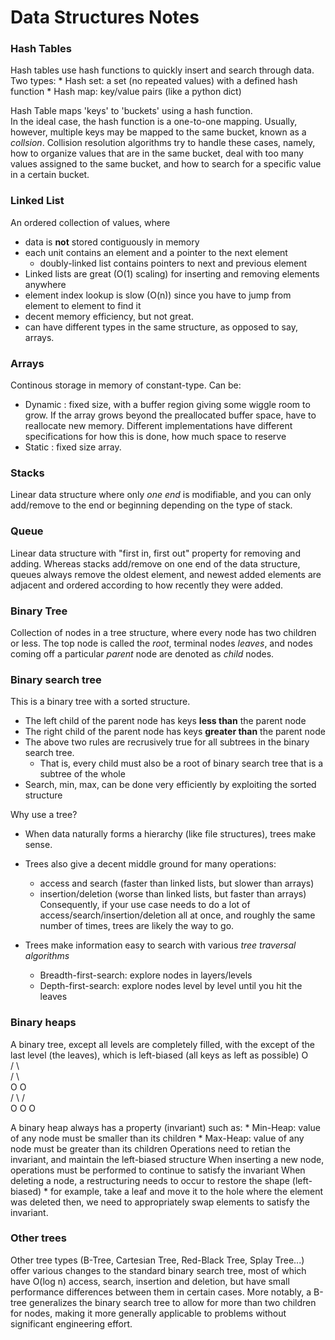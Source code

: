 # Data Structures Notes

### Hash Tables
Hash tables use hash functions to quickly insert and search through data. Two types:
    * Hash set: a set (no repeated values) with a defined hash function
    * Hash map: key/value pairs (like a python dict)

Hash Table maps 'keys' to 'buckets' using a hash function.  
In the ideal case, the hash function is a one-to-one mapping.
Usually, however, multiple keys may be mapped to the same bucket, known as a _collsion_.
Collision resolution algorithms try to handle these cases, namely, how to organize
values that are in the same bucket, deal with too many values assigned to the same bucket, 
and how to search for a specific value in a certain bucket.


### Linked List
An ordered collection of values, where
* data is **not** stored contiguously in memory
* each unit contains an element and a pointer to the next element
    - doubly-linked list contains pointers to next and previous element
* Linked lists are great (O(1) scaling) for inserting and removing elements anywhere
* element index lookup is slow (O(n)) since you have to jump from element to element to find it
* decent memory efficiency, but not great.
* can have different types in the same structure, as opposed to say, arrays.

### Arrays
Continous storage in memory of constant-type. Can be:
* Dynamic : fixed size, with a buffer region giving some wiggle room to grow. If the array grows beyond the preallocated
buffer space, have to reallocate new memory. Different implementations have different specifications for how this is done, how much space to reserve
* Static : fixed size array. 


### Stacks
Linear data structure where only _one end_ is modifiable, and you can only add/remove to the end or beginning depending on the type of stack.

### Queue
Linear data structure with "first in, first out" property for removing and adding. 
Whereas stacks add/remove on one end of the data structure, queues always remove the oldest element,
and newest added elements are adjacent and ordered according to how recently they were added.

### Binary Tree
Collection of nodes in a tree structure, where every node has two children or less.
The top node is called the _root_, terminal nodes _leaves_, and nodes coming off a particular _parent_ node are denoted as _child_ nodes.

### Binary search tree
This is a binary tree with a sorted structure. 
* The left child of the parent node has keys **less than** the parent node
* The right child of the parent node has keys **greater than** the parent node
* The above two rules are recrusively true for all subtrees in the binary search tree.
    - That is, every child must also be a root of binary search tree that is a subtree of the whole
* Search, min, max, can be done very efficiently by exploiting the sorted structure

Why use a tree?
* When data naturally forms a hierarchy (like file structures), trees make sense.
* Trees also give a decent middle ground for many operations: 
    - access and search (faster than linked lists, but slower than arrays)
    - insertion/deletion (worse than linked lists, but faster than arrays)
Consequently, if your use case needs to do a lot of access/search/insertion/deletion all at once, and roughly the same number of times, trees are likely the way to go.

* Trees make information easy to search with various _tree traversal algorithms_
    - Breadth-first-search: explore nodes in layers/levels
    - Depth-first-search: explore nodes level by level until you hit the leaves

### Binary heaps
A binary tree, except all levels are completely filled, with the except of the last level (the leaves), which is left-biased (all keys as left as possible)
      O  
     / \  
    /   \  
   O     O  
  / \   /   
 O   O O     

A binary heap always has a property (invariant) such as: 
    * Min-Heap: value of any node must be smaller than its children
    * Max-Heap: value of any node must be greater than its children
Operations need to retian the invariant, and maintain the left-biased structure
When inserting a new node, operations must be performed to continue to satisfy the invariant 
When deleting a node, a restructuring needs to occur to restore the shape (left-biased)
    * for example, take a leaf and move it to the hole where the element was deleted
then, we need to appropriately swap elements to satisfy the invariant.

### Other trees
Other tree types (B-Tree, Cartesian Tree, Red-Black Tree, Splay Tree...)
offer various changes to the standard binary search tree, most of which have 
O(log n) access, search, insertion and deletion, but have small performance differences between them in certain cases.
More notably, a B-tree generalizes the binary search tree to allow for more than two children for nodes, making it more generally applicable to problems without significant
engineering effort.



